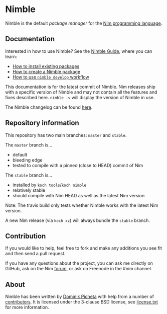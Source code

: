 # Nimble


Nimble is the default *package manager* for the
[Nim programming language](https://nim-lang.org).




## Documentation

Interested in how to use Nimble? See the
[Nimble Guide](https://nim-lang.github.io/nimble/index.html),
where you can learn:
- [How to install existing packages](https://nim-lang.github.io/nimble/use-packages.html)
- [How to create a Nimble package](https://nim-lang.github.io/nimble/create-packages.html)
- [How to use `nimble develop` workflow](https://nim-lang.github.io/nimble/workflow.html)


This documentation is for the latest commit of Nimble.
Nim releases ship with a specific version of Nimble and may
not contain all the features and fixes described here.
`nimble -v` will display the version of Nimble in use.

The Nimble changelog can be found
[here](https://github.com/nim-lang/nimble/blob/master/changelog.markdown).





## Repository information

This repository has two main branches: `master` and `stable`.

The `master` branch is...

* default
* bleeding edge
* tested to compile with a pinned (close to HEAD) commit of Nim

The `stable` branch is...

* installed by `koch tools`/`koch nimble`
* relatively stable
* should compile with Nim HEAD as well as the latest Nim version

Note: The travis build only tests whether Nimble works with the latest Nim
version.

A new Nim release (via `koch xz`) will always bundle the `stable` branch.





## Contribution

If you would like to help, feel free to fork and make any additions you see fit
and then send a pull request.

If you have any questions about the project, you can ask me directly on GitHub,
ask on the Nim [forum](https://forum.nim-lang.org), or ask on Freenode in
the #nim channel.





## About

Nimble has been written by [Dominik Picheta](https://picheta.me/) with help from
a number of
[contributors](https://github.com/nim-lang/nimble/graphs/contributors).
It is licensed under the 3-clause BSD license, see [license.txt](license.txt)
for more information.
